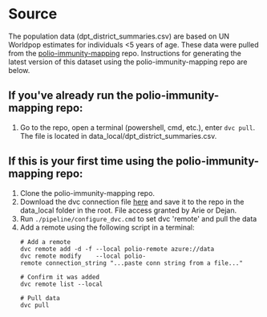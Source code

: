 # Source
The population data (dpt_district_summaries.csv) are based on UN Worldpop estimates for individuals <5 years of age. These data were pulled from the [polio-immunity-mapping](https://github.com/InstituteforDiseaseModeling/polio-immunity-mapping) repo. Instructions for generating the latest version of this dataset using the polio-immunity-mapping repo are below.

## If you've already run the polio-immunity-mapping repo:
1. Go to the repo, open a terminal (powershell, cmd, etc.), enter `dvc pull`. The file is located in data_local/dpt_district_summaries.csv.

## If this is your first time using the polio-immunity-mapping repo:
1. Clone the polio-immunity-mapping repo.
2. Download the dvc connection file [here](https://bmgf-my.sharepoint.com/:f:/g/personal/dejan_lukacevic_gatesfoundation_org/Eh_bnBEdFAEVEtLwu9qtxiwBfGi4JHSfBbvU2C0MV3to4w "https://bmgf-my.sharepoint.com/:f:/g/personal/dejan_lukacevic_gatesfoundation_org/eh_bnbedfaevetlwu9qtxiwbfgi4jhsfbbvu2c0mv3to4w") and save it to the repo in the data_local folder in the root. File access granted by Arie or Dejan.
3. Run `./pipeline/configure_dvc.cmd` to set dvc 'remote' and pull the data
4. Add a remote using the following script in a terminal:
	```
	# Add a remote
	dvc remote add -d -f --local polio-remote azure://data
	dvc remote modify    --local polio-remote connection_string "...paste conn string from a file..."

	# Confirm it was added
	dvc remote list --local

	# Pull data
	dvc pull
    ```
